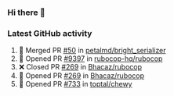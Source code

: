### Hi there 👋


### Latest GitHub activity
<!--START_SECTION:activity-->
1. 🎉 Merged PR [#50](https://github.com/petalmd/bright_serializer/pull/50) in [petalmd/bright_serializer](https://github.com/petalmd/bright_serializer)
2. 💪 Opened PR [#9397](https://github.com/rubocop-hq/rubocop/pull/9397) in [rubocop-hq/rubocop](https://github.com/rubocop-hq/rubocop)
3. ❌ Closed PR [#269](https://github.com/Bhacaz/rubocop/pull/269) in [Bhacaz/rubocop](https://github.com/Bhacaz/rubocop)
4. 💪 Opened PR [#269](https://github.com/Bhacaz/rubocop/pull/269) in [Bhacaz/rubocop](https://github.com/Bhacaz/rubocop)
5. 💪 Opened PR [#733](https://github.com/toptal/chewy/pull/733) in [toptal/chewy](https://github.com/toptal/chewy)
<!--END_SECTION:activity-->

<!--
**Bhacaz/bhacaz** is a ✨ _special_ ✨ repository because its `README.md` (this file) appears on your GitHub profile.

Here are some ideas to get you started:

- 🔭 I’m currently working on ...
- 🌱 I’m currently learning ...
- 👯 I’m looking to collaborate on ...
- 🤔 I’m looking for help with ...
- 💬 Ask me about ...
- 📫 How to reach me: ...
- 😄 Pronouns: ...
- ⚡ Fun fact: ...
-->
